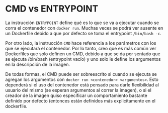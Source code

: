 # CMD vs ENTRYPOINT

La instrucción `ENTRYPOINT` define qué es lo que se va a ejecutar cuando se corra el contenedor con  `docker run`. Muchas veces se podrá ver ausente en un Dockerfile debido a que por defecto se toma el entrypoint `/bin/bash -c`.

Por otro lado, la instrucción `CMD` hace referencia a los parámetros con los que se ejecutará el contenedor. Por lo tanto, creo que es más común ver Dockerfiles que solo definen un CMD, debido a que se da por sentado que se ejecuta /bin/bash (entrypoint vacío) y uno solo le define los argumentos en la descripción de la imagen.

De todas formas, el CMD puede ser sobreescrito si cuando se ejecuta se agregan los argumentos con `docker run <contenedor> <argumentos>`. Esto dependerá si el uso del contenedor está pensado para darle flexibilidad al usuario del mismo (se esperan argumentos al correr la imagen), o si el creador de la imagen quiso especificar un comportamiento bastante definido por defecto (entonces están definidos más explicitamente en el dockerfile.